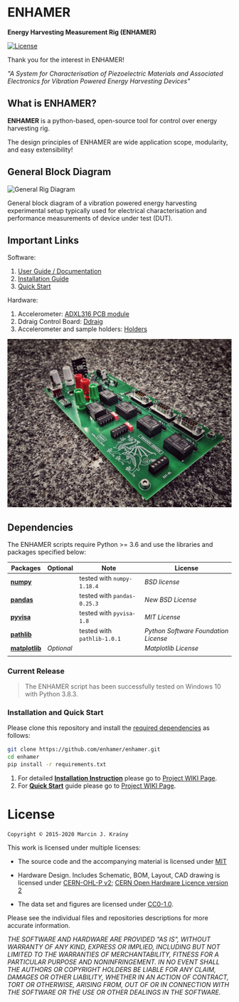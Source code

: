 <!---
#**============================================================================
#**
#**                Energy Harvesting Measurement Rig (ENHAMER)
#**                  THIS REPOSITORY IS PART OF THE ENHAMER
#**
#** TITLE:           ENHAMER (Python Main Program)
#**
#** AUTHOR:          Marcin J. Kraśny
#**
#**					 Advanced Biological Imaging Laboratory
#**                  School of Physics
#**                  College of Science and Engineering
#**                  National University of Ireland, Galway
#**
#** SOURCE URL       https://github.com/enhamer/enhamer
#** COPYRIGHT        © 2015-2020 M.J.Kraśny
#** LICENSE          MIT
#** CREDITS          NEMESIS - Novel Energy Materials, Engineering Science 
#**                  and Integrated Systems
#**                  Department of Mechanical Engineering
#**					 University of Bath, UK
#**
#**============================================================================
#**============================================================================
-->

# ENHAMER
**Energy Harvesting Measurement Rig (ENHAMER)**

[![License](https://img.shields.io/pypi/l/ansicolortags.svg)](https://img.shields.io/pypi/l/ansicolortags.svg)

Thank you for the interest in ENHAMER!

*"A System for Characterisation of Piezoelectric Materials and Associated Electronics for Vibration Powered Energy Harvesting Devices"*




## What is ENHAMER?

**ENHAMER** is a python-based, open-source tool for control over energy harvesting rig.

The design principles of ENHAMER are wide application scope, modularity, and easy extensibility!


<!---

## Who should use ENHAMER?
-->


## General Block Diagram
![General Rig Diagram](https://github.com/enhamer/enhamer/wiki/General/_img/Fig_01-Krasny-ENHAMER.png)

General block diagram of a vibration powered energy harvesting experimental setup
typically used for electrical characterisation and performance measurements of device under test (DUT).


## Important Links
<!---
Links to WIKI
-->
Software:
1. [User Guide / Documentation](https://github.com/enhamer/enhamer/wiki)
1. [Installation Guide](https://github.com/enhamer/enhamer/wiki/Installation)
1. [Quick Start](https://github.com/enhamer/enhamer/wiki/Quick_Start)

Hardware:
1. Accelerometer: 
[ADXL316 PCB module](https://github.com/enhamer/ADXL316-module)
1. Ddraig Control Board:
[Ddraig](https://github.com/enhamer/DDRAIG_Ctrl-Board)
1. Accelerometer and sample holders: 
[Holders](https://github.com/enhamer/AccelerometerSample-holder)

![Ddraig Board top](https://github.com/enhamer/DDRAIG_Ctrl-Board/blob/master/_img/Ddraig_assembled_01small.jpg?raw=true)


## Dependencies
The ENHAMER scripts require Python >= 3.6 and use the libraries and packages specified below:


| Packages                                                      | Optional   | Note                         | License              |
| --------------                                                | ---------- | -----------------------------| ----------           |
| [**numpy**](https://numpy.org)                                |            | tested with `numpy-1.18.4`   |*BSD license*
| [**pandas**](https://pandas.pydata.org/)                      |            | tested with `pandas-0.25.3`  |*New BSD License*|
| [**pyvisa**](https://pyvisa.readthedocs.io/)                  |            | tested with `pyvisa-1.8`     |*MIT License*         |
| [**pathlib**](https://docs.python.org/3/library/pathlib.html) |            | tested with `pathlib-1.0.1`  | *Python Software Foundation License*
| [**matplotlib**](https://matplotlib.org/)                     | *Optional* |                              |*Matplotlib License*  |
|                               |                       |       |               |



### Current Release
> The ENHAMER script has been successfully tested on Windows 10 with Python 3.8.3.

### Installation and Quick Start

Please clone this repository and install the [required dependencies](requirements.txt) as follows:

```bash
git clone https://github.com/enhamer/enhamer.git
cd enhamer
pip install -r requirements.txt
```

1. For detailed [**Installation Instruction**](https://github.com/enhamer/enhamer/wiki/Installation)
 please go to [Project WIKI Page](https://github.com/enhamer/enhamer/wiki).
1. For [**Quick Start**](https://github.com/enhamer/enhamer/wiki/Quick_Start) guide please go to [Project WIKI Page](https://github.com/enhamer/enhamer/wiki).


<!---
# Citing ENHAMER
If you find ENHAMER useful, and you use any part of ENHAMER in your work please cite our work as the following paper:

#TODO: when paper available.
[![DOI](url to doi-icon)](url to published paper)   
-->

# License
```
Copyright © 2015-2020 Marcin J. Kraśny
```

This work is licensed under multiple licenses:

- The source code and the accompanying material is licensed under [MIT](LICENSE/MIT.txt)

- Hardware Design. Includes Schematic, BOM, Layout, CAD drawing is licensed under [CERN-OHL-P v2](LICENSE/cern_ohl_p_v2.txt); 
[CERN Open Hardware Licence version 2](https://cern.ch/cern-ohl)

- The data set and figures are licensed under [CC0-1.0](LICENSE/CC0-1.0.txt).

Please see the individual files and repositories descriptions for more accurate information.

*THE SOFTWARE AND HARDWARE ARE PROVIDED "AS IS", WITHOUT WARRANTY OF ANY KIND, EXPRESS OR IMPLIED, INCLUDING BUT NOT LIMITED TO THE WARRANTIES OF MERCHANTABILITY, FITNESS FOR A PARTICULAR PURPOSE AND NONINFRINGEMENT. IN NO EVENT SHALL THE AUTHORS OR COPYRIGHT HOLDERS BE LIABLE FOR ANY CLAIM, DAMAGES OR OTHER LIABILITY, WHETHER IN AN ACTION OF CONTRACT, TORT OR OTHERWISE, ARISING FROM, OUT OF OR IN CONNECTION WITH THE SOFTWARE OR THE USE OR OTHER DEALINGS IN THE SOFTWARE.*

